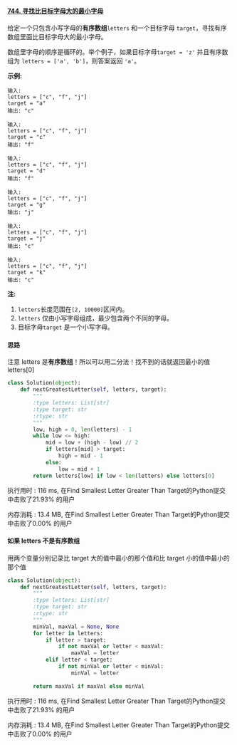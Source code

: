 #### [744. 寻找比目标字母大的最小字母](https://leetcode-cn.com/problems/find-smallest-letter-greater-than-target/)

给定一个只包含小写字母的**有序数组**`letters` 和一个目标字母 `target`，寻找有序数组里面比目标字母大的最小字母。

数组里字母的顺序是循环的。举个例子，如果目标字母`target = 'z'` 并且有序数组为 `letters = ['a', 'b']`，则答案返回 `'a'`。

**示例:**

```
输入:
letters = ["c", "f", "j"]
target = "a"
输出: "c"

输入:
letters = ["c", "f", "j"]
target = "c"
输出: "f"

输入:
letters = ["c", "f", "j"]
target = "d"
输出: "f"

输入:
letters = ["c", "f", "j"]
target = "g"
输出: "j"

输入:
letters = ["c", "f", "j"]
target = "j"
输出: "c"

输入:
letters = ["c", "f", "j"]
target = "k"
输出: "c"
```

**注:**

1. `letters`长度范围在`[2, 10000]`区间内。
2. `letters` 仅由小写字母组成，最少包含两个不同的字母。
3. 目标字母`target` 是一个小写字母。



#### 思路

注意 letters 是**有序数组**！所以可以用二分法！找不到的话就返回最小的值 letters[0]

```python
class Solution(object):
    def nextGreatestLetter(self, letters, target):
        """
        :type letters: List[str]
        :type target: str
        :rtype: str
        """
        low, high = 0, len(letters) - 1
        while low <= high:
            mid = low + (high - low) // 2
            if letters[mid] > target:
                high = mid - 1
            else:
                low = mid + 1
        return letters[low] if low < len(letters) else letters[0]
```

执行用时 : 116 ms, 在Find Smallest Letter Greater Than Target的Python提交中击败了21.93% 的用户

内存消耗 : 13.4 MB, 在Find Smallest Letter Greater Than Target的Python提交中击败了0.00% 的用户



#### 如果 letters 不是有序数组

用两个变量分别记录比 target 大的值中最小的那个值和比 target 小的值中最小的那个值

```python
class Solution(object):
    def nextGreatestLetter(self, letters, target):
        """
        :type letters: List[str]
        :type target: str
        :rtype: str
        """
        minVal, maxVal = None, None
        for letter in letters:
            if letter > target:
                if not maxVal or letter < maxVal:
                    maxVal = letter
            elif letter < target:
                if not minVal or letter < minVal:
                    minVal = letter
        
        return maxVal if maxVal else minVal
```

执行用时 : 116 ms, 在Find Smallest Letter Greater Than Target的Python提交中击败了21.93% 的用户

内存消耗 : 13.4 MB, 在Find Smallest Letter Greater Than Target的Python提交中击败了0.00% 的用户



